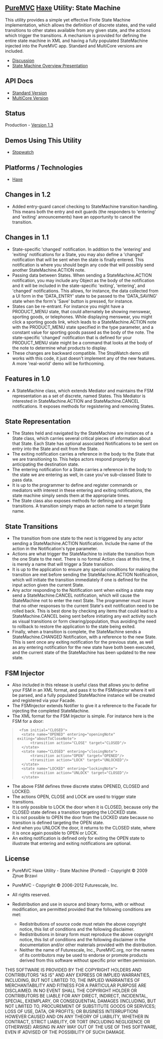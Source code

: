 ## [PureMVC](http://puremvc.github.com/) [Haxe](https://github.com/PureMVC/puremvc-haxe-standard-framework/wiki) Utility: State Machine
This utility provides a simple yet effective  Finite State Machine implementation, which allows the definition of discrete states, and the valid transitions to other states available from any given state, and the actions which trigger the transitions. A mechanism is provided for defining the entire state machine in XML and having a fully populated StateMachine injected into the PureMVC app. Standard and MultiCore versions are included.

* [Discussion](http://forums.puremvc.org/index.php?topic=889)
* [State Machine Overview Presentation](http://puremvc.tv/#P003/)

## API Docs
* [Standard Version](http://darkstar.puremvc.org/content_header.html?url=http://puremvc.org/pages/docs/Haxe/Utility_Haxe_StateMachine/doc-standard/&desc=PureMVC%20Standard%20Docs%20Haxe%20Utility:%20State%20Machine)
* [MultiCore Version](http://darkstar.puremvc.org/content_header.html?url=http://puremvc.org/pages/docs/Haxe/Utility_Haxe_StateMachine/doc-multicore/&desc=PureMVC%20MultiCore%20Docs%20Haxe%20Utility:%20State%20Machine)

## Status
Production - [Version 1.3](https://github.com/PureMVC/puremvc-haxe-util-statemachine/blob/master/VERSION)

## Demos Using This Utility
* [Stopwatch](https://github.com/PureMVC/puremvc-haxe-demo-xinf-stopwatch/wiki)

## Platforms / Technologies
* [Haxe](http://en.wikipedia.org/wiki/Haxe)

## Changes in 1.2
  * Added entry-guard cancel checking to StateMachine transition handling. This means both the entry and exit guards (the responders to 'entering' and 'exiting' announcements) have an opportunity to cancel the transition.

## Changes in 1.1
* State-specific 'changed' notification. In addition to the 'entering' and 'exiting' notifications for a State, you may also define a 'changed' notification that will be sent when the state is finally entered. This notification is where you should begin any code that will possibly send another StateMachine.ACTION note.
* Passing data between States. When sending a StateMachine.ACTION notification, you may include any Object as the body of the notification and it will be included in the state-specific 'exiting', 'entering', and 'changed' notifications. This allows, for instance, the data collected from a UI form in the 'DATA_ENTRY' state to be passed to the 'DATA_SAVING' state when the form's 'Save' button is pressed, for instance.
* States can be re-entrant. For instance you might have a PRODUCT_MENU state, that could alternately be showing menswear, sporting goods, or telephones. While displaying menswear, you might click a sporting goods link, which leads to a StateMachine.ACTION note with the PRODUCT_MENU state specified in the type parameter, and a constant value for sporting goods passed as the body of the note. The state-specific 'changed' notification that is defined for your PRODUCT_MENU state might be a command that looks at the body of the note to determine what products to display.
* These changes are backward compatible. The StopWatch demo still works with this code, it just doesn't implement any of the new features. A more 'real-world' demo will be forthcoming. 

## Features in 1.0
*  A StateMachine class, which extends Mediator and maintains the FSM representation as a set of discrete, named States. This Mediator is interested in StateMachine.ACTION and StateMachine.CANCEL notifications. It exposes methods for regsistering and removing States. 
    
## State Representation
* The States held and navigated by the StateMachine are instances of a State class, which carries several critical pieces of information about that State. Each State has optional associated Notifications to be sent on entry into the State and exit from the State. 
* The exiting notification carries a reference in the body to the State that we are transitioning to. This helps actors respond properly by anticipating the destination state. 
* The entering notification for a State carries a reference in the body to the state we are entering as well, in case you've sub-classed State to pass data.    
* It is up to the programmer to define and register commands or mediators with interest in these entering and exiting notifications, the state machine simply sends them at the appropriate times.
* The State class also exposes methods for defining and removing transitions. A transition simply maps an action name to a target State name. 
    
## State Transitions
* The transition from one state to the next is triggered by any actor sending a StateMachine.ACTION Notification. Include the name of the action in the Notification's type parameter.   
* Actions are what trigger the StateMachine to initiate the transition from the one State to the next. There is no formal Action class at this time, it is merely a name that will trigger a State transition.
* It is up to the application to ensure any special conditions for making the transition are met before sending the StateMachine.ACTION Notification, which will initiate the transition immediately if one is defined for the input action given the current State.  
* Any actor responding to the Notification sent when exiting a state may send a StateMachine.CANCEL notification, which will cause the StateMachine not to enter the next State.  The programmer  must insure that no other responses to the current State's exit notification need to be rolled back. This is best done by checking any items that could lead to a StateMachine.CANCEL being sent before initiating any exit activity such as visual transitions or form clearing/population, thus avoiding the need to rollback to restore the application to the state being exited.  
* Finally, when a transition is complete, the StateMachine sends a StateMachine.CHANGED Notification, with a reference to the new State. This is sent once any exiting notification for the previous state, as well as any entering notification for the new state have both been executed, and the current state of the StateMachine has been updated to the new state.
     
## FSM Injector
  * Also included in this release is useful class that allows you to define your FSM in an XML format, and pass it to the FSMInjector where it will be parsed, and a fully populated StateMachine instance will be created and registered via your Facade. 
* The FSMInjector extends Notifier to give it a reference to the Facade for injecting the completed StateMachine.
* The XML format for the FSM Injector is simple. For instance here is the FSM for a door:

>      <fsm initial="CLOSED">
>  		<state name="OPENED" entering="openingNote" exiting="aboutToCloseNote">
>  			<transition action="CLOSE" target="CLOSED"/>
>  		</state>
>  		<state name="CLOSED" entering="closingNote">
>  			<transition action="OPEN" target="OPENED"/>
>  			<transition action="LOCK" target="UNLOCKED"/>
>  		</state>
>  		<state name="LOCKED" entering="lockingNote">
>  			<transition action="UNLOCK" target="CLOSED"/>
>  		</state>
>  	</fsm>

* The above FSM defines three discrete states OPENED, CLOSED and LOCKED. 
* The actions OPEN, CLOSE and LOCK are used to trigger state transitions. 
* It is only possible to LOCK the door when it is CLOSED, because only the CLOSED state defines a transition targeting the LOCKED state.
* It is not possible to OPEN the door from the LOCKED state because no transition is defined targeting the OPEN state. 
* And when you UNLOCK the door, it returns to the CLOSED state, where it is once again possible to OPEN or LOCK.
* An exiting notification is defined only for exiting the OPEN state to illustrate that entering and exiting notifications are optional.

## License
* PureMVC Haxe Utility - State Machine (Ported) - Copyright © 2009 Zjnue Brzavi 
* PureMVC - Copyright © 2006-2012 Futurescale, Inc.
* All rights reserved.

* Redistribution and use in source and binary forms, with or without modification, are permitted provided that the following conditions are met:

  * Redistributions of source code must retain the above copyright notice, this list of conditions and the following disclaimer.
  * Redistributions in binary form must reproduce the above copyright notice, this list of conditions and the following disclaimer in the documentation and/or other materials provided with the distribution.
  * Neither the name of Futurescale, Inc., PureMVC.org, nor the names of its contributors may be used to endorse or promote products derived from this software without specific prior written permission.

THIS SOFTWARE IS PROVIDED BY THE COPYRIGHT HOLDERS AND CONTRIBUTORS "AS IS" AND ANY EXPRESS OR IMPLIED WARRANTIES, INCLUDING, BUT NOT LIMITED TO, THE IMPLIED WARRANTIES OF MERCHANTABILITY AND FITNESS FOR A PARTICULAR PURPOSE ARE DISCLAIMED. IN NO EVENT SHALL THE COPYRIGHT HOLDER OR CONTRIBUTORS BE LIABLE FOR ANY DIRECT, INDIRECT, INCIDENTAL, SPECIAL, EXEMPLARY, OR CONSEQUENTIAL DAMAGES (INCLUDING, BUT NOT LIMITED TO, PROCUREMENT OF SUBSTITUTE GOODS OR SERVICES; LOSS OF USE, DATA, OR PROFITS; OR BUSINESS INTERRUPTION) HOWEVER CAUSED AND ON ANY THEORY OF LIABILITY, WHETHER IN CONTRACT, STRICT LIABILITY, OR TORT (INCLUDING NEGLIGENCE OR OTHERWISE) ARISING IN ANY WAY OUT OF THE USE OF THIS SOFTWARE, EVEN IF ADVISED OF THE POSSIBILITY OF SUCH DAMAGE.
